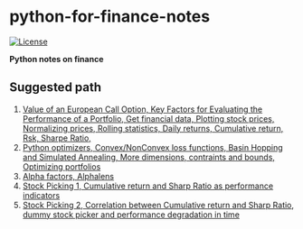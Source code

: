 # python-for-finance-notes

[![License](http://img.shields.io/:license-mit-blue.svg?style=flat)](http://badges.mit-license.org)

__Python notes on finance__

## Suggested path 

1. [Value of an European Call Option, Key Factors for Evaluating the Performance of a Portfolio, Get financial data, Plotting stock prices, Normalizing prices, Rolling statistics, Daily returns, Cumulative return, Rsk, Sharpe Ratio, ](https://github.com/gtesei/python-for-finance-notes/blob/master/1__Warmup.ipynb)
2. [Python optimizers, Convex/NonConvex loss functions, Basin Hopping and Simulated Annealing, More dimensions, contraints and bounds, Optimizing portfolios](https://github.com/gtesei/python-for-finance-notes/blob/master/2__Optimizing_Portfolios.ipynb)
3. [Alpha factors, Alphalens](https://github.com/gtesei/python-for-finance-notes/blob/master/3__Alpha_Factors.ipynb)
4. [Stock Picking 1, Cumulative return and Sharp Ratio as performance indicators ](https://github.com/gtesei/python-for-finance-notes/blob/master/4_1__Stock_Picking_Understand_the_Past.ipynb)
5. [Stock Picking 2, Correlation between Cumulative return and Sharp Ratio, dummy stock picker and performance degradation in time](https://github.com/gtesei/python-for-finance-notes/blob/master/4_2__Stock_Picking_The_Future_is_not_what_used_to_be.ipynb)


